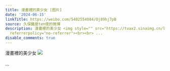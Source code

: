 ```yaml
---
title: 漫畫裡的美少女 [图片]
date: '2024-06-15'
linkTitle: https://weibo.com/5402554084/Oj89hj7pB
source: 久保醬是ten使的微博
description: 漫畫裡的美少女 <img style="" src="https://tvax2.sinaimg.cn/large/005TCz76gy1hqq7r8p8ouj30xa1dxq8i.jpg"
  referrerpolicy="no-referrer"><br><br> ...
disable_comments: true
---
```

漫畫裡的美少女 <img style="" src="https://tvax2.sinaimg.cn/large/005TCz76gy1hqq7r8p8ouj30xa1dxq8i.jpg" referrerpolicy="no-referrer"><br><br> ...